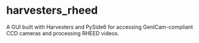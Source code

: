 # harvesters_rheed
A GUI built with Harvesters and PySide6 for accessing GenICam-compliant CCD cameras and processing RHEED videos.
